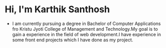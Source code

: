 # Hi, I'm Karthik Santhosh

- I am currently pursuing a degree in Bachelor of Computer Applications fro Kristu Jyoti College of Management and Technology.My goal is to gain a experience in the field of web development.I have experience in some front end projects which I have done as my project.

